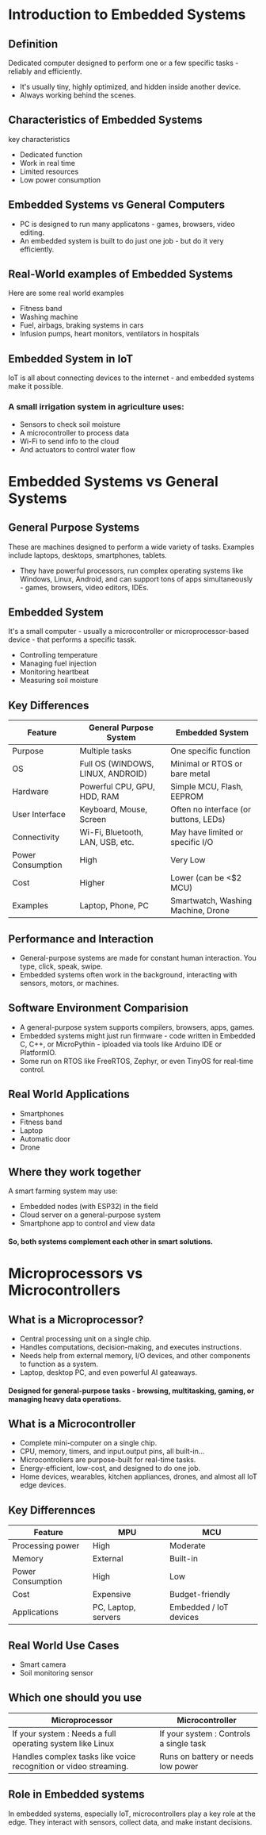 # Introduction to Embedded Systems
## Definition 
Dedicated computer designed to perform one or a few specific tasks - reliably and efficiently.
- It's usually tiny, highly optimized, and hidden inside another device.
- Always working behind the scenes.
## Characteristics of Embedded Systems 
key characteristics
- Dedicated function
- Work in real time
- Limited resources
- Low power consumption
## Embedded Systems vs General Computers
- PC is designed to run many applicatons - games, browsers, video editing.
- An embedded system is built to do just one job - but do it very efficiently.
## Real-World examples of Embedded Systems
Here are some real world examples
- Fitness band
- Washing machine
- Fuel, airbags, braking systems in cars
- Infusion pumps, heart monitors, ventilators in hospitals
## Embedded System in IoT
IoT is all about connecting devices to the internet - and embedded systems make it possible.
### A small irrigation system in agriculture uses:
- Sensors to check soil moisture
- A microcontroller to process data
- Wi-Fi to send info to the cloud
- And actuators to control water flow
# Embedded Systems vs General Systems
## General Purpose Systems
These are machines designed to perform a wide variety of tasks. Examples include laptops, desktops, smartphones, tablets.
- They have powerful processors, run complex operating systems like Windows, Linux, Android, and can support tons of apps simultaneously - games, browsers, video editors, IDEs.
## Embedded System 
It's a small computer - usually a microcontroller or microprocessor-based device - that performs a specific tassk.
- Controlling temperature
- Managing fuel injection
- Monitoring heartbeat
- Measuring soil moisture
## Key Differences
| Feature           | General Purpose System            | Embedded System                       |
| ----------------- | --------------------------------- | ------------------------------------- |
| Purpose           | Multiple tasks                    | One specific function                 |
| OS                | Full OS (WINDOWS, LINUX, ANDROID) | Minimal or RTOS or bare metal         |
| Hardware          | Powerful CPU, GPU, HDD, RAM       | Simple MCU, Flash, EEPROM             |
| User Interface    | Keyboard, Mouse, Screen           | Often no interface (or buttons, LEDs) |
| Connectivity      | Wi-Fi, Bluetooth, LAN, USB, etc.  | May have limited or specific I/O      |
| Power Consumption | High                              | Very Low                              |
| Cost              | Higher                            | Lower (can be <$2 MCU)                |
| Examples          | Laptop, Phone, PC                 | Smartwatch, Washing Machine, Drone    |
## Performance and Interaction
- General-purpose systems are made for constant human interaction. You type, click, speak, swipe.
- Embedded systems often work in the background, interacting with sensors, motors, or machines.
## Software Environment Comparision
- A general-purpose system supports compilers, browsers, apps, games.
- Embedded systems might just run firmware - code written in Embedded C, C++, or MicroPythin - iploaded via tools like Arduino IDE or PlatformIO.
- Some run on RTOS like FreeRTOS, Zephyr, or even TinyOS for real-time control.
## Real World Applications
- Smartphones
- Fitness band
- Laptop
- Automatic door
- Drone
## Where they work together
A  smart farming system may use:
- Embedded nodes (with ESP32) in the field
- Cloud server on a general-purpose system
- Smartphone app to control and view data
#### So, both systems complement each other in smart solutions.
# Microprocessors vs Microcontrollers
## What is a Microprocessor?
- Central processing unit on a single chip.
- Handles computations, decision-making, and executes instructions.
- Needs help from external memory, I/O devices, and other components to function as a system.
- Laptop, desktop PC, and even powerful AI gateaways.
#### Designed for general-purpose tasks - browsing, multitasking, gaming, or managing heavy data operations.
## What is a Microcontroller
- Complete mini-computer on a single chip.
- CPU, memory, timers, and input.output pins, all built-in...
- Microcontrollers are purpose-built for real-time tasks.
- Energy-efficient, low-cost, and designed to do one job.
- Home devices, wearables, kitchen appliances, drones, and almost all IoT edge devices.
## Key Differennces
| Feature           | MPU                 | MCU                    |
| ----------------- | ------------------- | ---------------------- |
| Processing power  | High                | Moderate               |
| Memory            | External            | Built-in               |
| Power Consumption | High                | Low                    |
| Cost              | Expensive           | Budget-friendly        |
| Applications      | PC, Laptop, servers | Embedded / IoT devices |
## Real World Use Cases
- Smart camera
- Soil monitoring sensor
## Which one should you use
| Microprocessor                                                   | Microcontroller                         |
| ---------------------------------------------------------------- | --------------------------------------- |
| If your system :  Needs a full operating system like Linux      | If your system : Controls a single task |
| Handles complex tasks like voice recognition or video streaming. | Runs on battery or needs low power   |
## Role in Embedded  systems
In embedded systems, especially IoT, microcontrollers play a key role at the edge. They interact with sensors, collect data, and make instant decisions.
